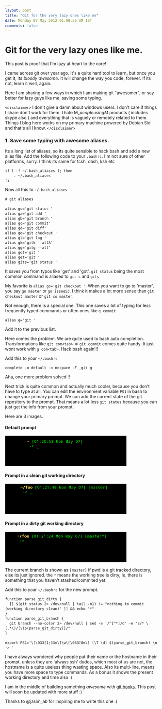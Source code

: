 ```yaml
---
layout: post
title: "Git for the very lazy ones like me"
date: Monday 07 May 2012 01:08:56 AM IST 
comments: false
---
```


# Git for the very lazy ones like me.

This post is proof that I'm lazy at heart to the core!

I came across git over year ago. It's a quite hard tool to learn, but once you get it, Its *bloody awesome*. It will change the way you code, forever. If its not, learn it well, again.

Here I am sharing a few ways in which I am making git "awesomer", or say better for lazy guys like me, saving some typing.

`<disclaimer>` I don't give a damn about windows users. I don't care if things I share don't work for them. I hate M$, people using M$ products ( includes skype also ) and everything that is vaguely or remotely related to them. Things I blog here works on my primary machine powered by Debian Sid and that's all I know. `</disclaimer>`

### 1. Save some typing with awesome aliases.

Its a long list of aliases, so its quite sensible to hack bash and add a new alias file. Add the following code to your `.bashrc`. I'm not sure of other platforms, sorry. I think its same for tcsh, dash, ksh etc

	if [ -f ~/.bash_aliases ]; then
		. ~/.bash_aliases
	fi

Now all this to `~/.bash_aliases`

	# git aliases

	alias gs='git status '
	alias ga='git add '
	alias gb='git branch '
	alias gc='git commit'
	alias gd='git diff'
	alias go='git checkout '
	alias gl='git log '
	alias gk='gitk --all&'
	alias gg='gitg --all'
	alias got='git '
	alias get='git '
	alias gits='git status '

It saves you from typos like 'get' and 'got'. `git status` being the most common command is aliased to `git s` and `gits`

My favorite is `alias go='git checkout '`. When you want to go to 'master', you say `go master` or `go issue53`. I think it makes a lot more sense than `git checkout master` or `git co master`. 

Not enough, there is a special one. This one saves a lot of typing for less frequently typed commands or often ones like `g commit`

	alias g='git '

Add it to the previous list.

Here comes the problem. We are quite used to bash auto completion. Transformations like `git com<tab>` => `git commit` comes quite handy. It just wont work with `g com<tab>`. Hack bash again!!!

Add this to your `~/.bashrc`

	complete -o default -o nospace -F _git g

Aha, one more problem solved !!

Next trick is quite common and actually much cooler, because you don't have to type at all. You can edit the environment variable `PS1` in bash to change your primary prompt. We can add the current state of the git repository to the prompt. That means a lot less `git status` because you can just get the info from your prompt.

Here are 3 images.

#### Default prompt

![Default prompt](/img/git/default.png "Default prompt")

#### Prompt in a clean git working directory

![Prompt in a clean git working directory](/img/git/clean.png "Prompt in a clean git working directory")

#### Prompt in a dirty git working directory

![Prompt in a dirty git working directory](/img/git/dirty.png "Prompt in a clean git working directory")

The current branch is shown as `[master]` if pwd is a git tracked directory, else its just ignored. the `*` means the working tree is dirty, Ie, there is something that you haven't stashed/commited yet.

Add this to your `~/.bashrc` for the new prompt.

	function parse_git_dirty {
	  [[ $(git status 2> /dev/null | tail -n1) != "nothing to commit (working directory clean)" ]] && echo "*"
	}
	function parse_git_branch {
	  git branch --no-color 2> /dev/null | sed -e '/^[^*]/d' -e "s/* \(.*\)/[\1$(parse_git_dirty)]/"
	}

	export PS1='\[\033[1;33m\]\w\[\033[0m\] [\T \d] $(parse_git_branch) \n -> '

I have always wondered why people put their name or the hostname in their prompt, unless they are 'always ssh' dudes, which most of us are not, the hostname is a quite useless thing wasting space. Also its multi-line, means you have more space to type commands. As a bonus it shows the present working directory and time also :)

I am in the middle of building something *awesome* with [git hooks](http://git-scm.com/book/en/Customizing-Git-Git-Hooks). This post will soon be 
updated with more stuff :)

Thanks to @jasim_ab for inspiring me to write this one :)
